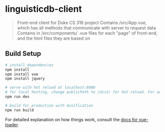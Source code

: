 # linguisticdb-client

> Front-end client for Duke CS 316 project
> Contains /src/App.vue, which has all methods that communicate with server to request data
> Contains in /src/components/ .vue files for each "page" of front-end, and the html files they are based on

## Build Setup

``` bash
# install dependencies
npm install
npm install vue
npm install jquery

# serve with hot reload at localhost:8080
# for local hosting, change publicPath to /dist/ for hot reload. For actual site, change back to /LinguisticDB/dist/
npm run dev

# build for production with minification
npm run build
```

For detailed explanation on how things work, consult the [docs for vue-loader](http://vuejs.github.io/vue-loader).
